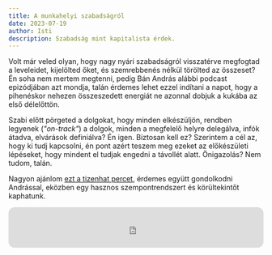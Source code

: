 ```yaml
---
title: A munkahelyi szabadságról
date: 2023-07-19
author: Isti
description: Szabadság mint kapitalista érdek.
---
```

Volt már veled olyan, hogy nagy nyári szabadságról visszatérve megfogtad a leveleidet, kijelölted őket, és szemrebbenés nélkül törölted az összeset? Én soha nem mertem megtenni, pedig Bán András alábbi podcast epizódjában azt mondja, talán érdemes lehet ezzel indítani a napot, hogy a pihenéskor nehezen összeszedett energiát ne azonnal dobjuk a kukába az első délelőttön.

Szabi előtt pörgeted a dolgokat, hogy minden elkészüljön, rendben legyenek (*"on-track"*) a dolgok, minden a megfelelő helyre delegálva, infók átadva, elvárások definiálva? Én igen. Biztosan kell ez? Szerintem a cél az, hogy ki tudj kapcsolni, én pont azért teszem meg ezeket az előkészületi lépéseket, hogy mindent el tudjak engedni a távollét alatt. Önigazolás? Nem tudom, talán.

Nagyon ajánlom [ezt a tizenhat percet](https://open.spotify.com/episode/5ysUehrdk5wHX1nkV0tNKO?si=272a45f29c9646dd), érdemes együtt gondolkodni Andrással, eközben egy hasznos szempontrendszert és körültekintőt kaphatunk.

<iframe style="border-radius:12px" src="https://open.spotify.com/embed/episode/5ysUehrdk5wHX1nkV0tNKO?utm_source=generator" width="100%" height="80" frameBorder="0" allowfullscreen="" allow="autoplay; clipboard-write; encrypted-media; fullscreen; picture-in-picture" loading="lazy"></iframe>
